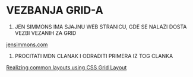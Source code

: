 # VEZBANJA GRID-A

1. JEN SIMMONS IMA SJAJNU WEB STRANICU, GDE SE NALAZI DOSTA VEZBI VEZANIH ZA GRID

[jensimmons.com](https://labs.jensimmons.com)

1. PROCITATI MDN CLANAK I ODRADITI PRIMERA IZ TOG CLANKA

[Realizing common layouts using CSS Grid Layout](https://developer.mozilla.org/en-US/docs/Web/CSS/CSS_Grid_Layout/Realizing_common_layouts_using_CSS_Grid_Layout)
